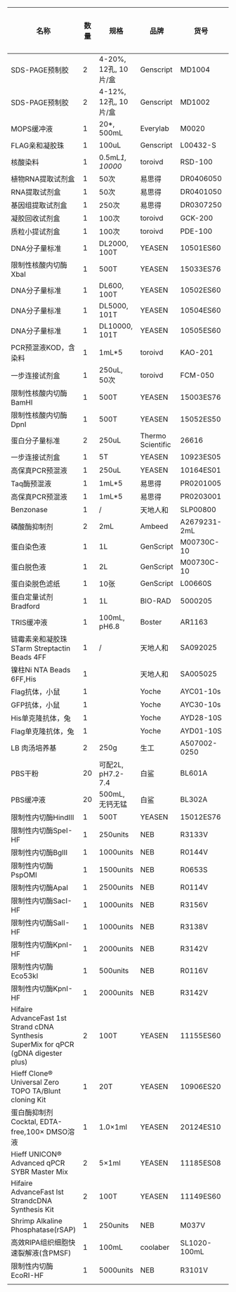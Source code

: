 | 名称                                                                                   | 数量  | 规格                | 品牌                | 货号           | 批次号          | 保存条件 | 登记日期     |
| ------------------------------------------------------------------------------------ | --- | ----------------- | ----------------- | ------------ | ------------ | ---- | -------- |
| SDS-PAGE预制胶                                                                          | 2   | 4-20%, 12孔, 10片/盒 | Genscript         | MD1004       | C33222501    | 4    |          |
| SDS-PAGE预制胶                                                                          | 2   | 4-12%, 12孔, 10片/盒 | Genscript         | MD1002       | C33122505    | 4    |          |
| MOPS缓冲液                                                                              | 1   | 20*, 500mL        | Everylab          | M0020        | 20250408     | 4    |          |
| FLAG亲和凝胶珠                                                                            | 1   | 100uL             | Genscript         | L00432-S     | 2503K043     | 4    |          |
| 核酸染料                                                                                 | 1   | 0.5mL*1, 10000*   | toroivd           | RSD-100      | 231108L02-01 | RT   |          |
| 植物RNA提取试剂盒                                                                           | 1   | 50次               | 易思得               | DR0406050    | /            | RT   |          |
| RNA提取试剂盒                                                                             | 1   | 50次               | 易思得               | DR0401050    | /            | RT   |          |
| 基因组提取试剂盒                                                                             | 1   | 250次              | 易思得               | DR0307250    | /            | RT   |          |
| 凝胶回收试剂盒                                                                              | 1   | 100次              | toroivd           | GCK-200      | C51232001    | RT   |          |
| 质粒小提试剂盒                                                                              | 1   | 100次              | toroivd           | PDE-100      | B020110      | RT   |          |
| DNA分子量标准                                                                             | 1   | DL2000, 100T      | YEASEN            | 10501ES60    | G1502780     | -20  |          |
| 限制性核酸内切酶XbaI                                                                         | 1   | 500T              | YEASEN            | 15033ES76    | F5514040     | -20  |          |
| DNA分子量标准                                                                             | 1   | DL600, 100T       | YEASEN            | 10502ES60    | G1503090     | -20  |          |
| DNA分子量标准                                                                             | 1   | DL5000, 101T      | YEASEN            | 10504ES60    | G2510560     | -20  |          |
| DNA分子量标准                                                                             | 1   | DL10000, 101T     | YEASEN            | 10505ES60    | G141311      | -20  |          |
| PCR预混液KOD，含染料                                                                        | 1   | 1mL*5             | toroivd           | KAO-201      | 430900       | -20  |          |
| 一步连接试剂盒                                                                              | 1   | 250uL, 50次        | toroivd           | FCM-050      | B23102010    | -20  |          |
| 限制性核酸内切酶BamHI                                                                        | 1   | 500T              | YEASEN            | 15003ES76    | F2419111     | -20  |          |
| 限制性核酸内切酶DpnI                                                                         | 1   | 500T              | YEASEN            | 15052ES50    | F2513130     | -20  |          |
| 蛋白分子量标准                                                                              | 2   | 250uL             | Thermo Scientific | 26616        | 2969018      | -20  |          |
| 一步连接试剂盒                                                                              | 1   | 5T                | YEASEN            | 10923ES05    | H3519010     | -20  |          |
| 高保真PCR预混液                                                                            | 1   | 250uL             | YEASEN            | 10164ES01    | H0430151     | -20  |          |
| Taq酶预混液                                                                              | 1   | 1mL*5             | 易思得               | PR0201005    | 20250119     | -20  |          |
| 高保真PCR预混液                                                                            | 1   | 1mL*5             | 易思得               | PR0203001    | /            | -20  |          |
| Benzonase                                                                            | 1   | /                 | 天地人和              | SLP00800     | E25041503    | -20  |          |
| 磷酸酶抑制剂                                                                               | 2   | 2mL               | Ambeed            | A2679231-2mL | A2679231-QH3 | -20  |          |
| 蛋白染色液                                                                                | 1   | 1L                | GenScript         | M00730C-10   |              | RT   |          |
| 蛋白脱色液                                                                                | 1   | 2L                | GenScript         | M00730C-10   |              | RT   |          |
| 蛋白染脱色滤纸                                                                              | 1   | 10张               | GenScript         | L00660S      |              | RT   |          |
| 蛋白定量试剂Bradford                                                                       | 1   | 1L                | BIO-RAD           | 5000205      | 64652597     | 4    |          |
| TRIS缓冲液                                                                              | 1   | 100mL, pH6.8      | Boster            | AR1163       |              | RT   |          |
| 链霉素亲和凝胶珠STarm Streptactin Beads 4FF                                                  | 1   | /                 | 天地人和              | SA092025     |              | 4    |          |
| 镍柱Ni NTA Beads 6FF,His                                                               | 1   |                   | 天地人和              | SA005025     |              | 4    |          |
| Flag抗体，小鼠                                                                            | 1   |                   | Yoche             | AYC01-10s    |              | -20  |          |
| GFP抗体，小鼠                                                                             | 1   |                   | Yoche             | AYC30-10s    |              | -20  |          |
| His单克隆抗体，兔                                                                           | 1   |                   | Yoche             | AYD28-10S    |              | -20  |          |
| Flag单克隆抗体，兔                                                                          | 1   |                   | Yoche             | AYD01-10S    |              | -20  |          |
| LB 肉汤培养基                                                                             | 2   | 250g              | 生工                | A507002-0250 |              | RT   |          |
| PBS干粉                                                                                | 20  | 可配2L, pH7.2-7.4   | 白鲨                | BL601A       | 26824437V    | RT   |          |
| PBS缓冲液                                                                               | 20  | 500mL, 无钙无锰       | 白鲨                | BL302A       | 06925968AG   | RT   |          |
| 限制性内切酶HindIII                                                                        | 1   | 500T              | YEASEN            | 15012ES76    | F7408120     | -20  |          |
| 限制性内切酶SpeI-HF                                                                        | 1   | 250units          | NEB               | R3133V       | 10250222     | -20  |          |
| 限制性内切酶BglII                                                                          | 1   | 1000units         | NEB               | R0144V       | 10247511     | -20  |          |
| 限制性内切酶PspOMI                                                                         | 1   | 1500units         | NEB               | R0653S       | 10261358     | -20  |          |
| 限制性内切酶ApaI                                                                           | 1   | 2500units         | NEB               | R0114V       | 10253156     | -20  |          |
| 限制性内切酶SacI-HF                                                                        | 1   | 1000units         | NEB               | R3156V       | 10263808     | -20  |          |
| 限制性内切酶SalI-HF                                                                        | 1   | 1000units         | NEB               | R3138V       | 10265442     | -20  |          |
| 限制性内切酶KpnI-HF                                                                        | 1   | 2000units         | NEB               | R3142V       | 10265443     | -20  |          |
| 限制性内切酶Eco53kl                                                                        | 1   | 500units          | NEB               | R0116V       | 10275143     | -20  | 20250716 |
| 限制性内切酶KpnI-HF                                                                        | 1   | 2000units         | NEB               | R3142V       | 10265443     | -20  | 20250716 |
| Hifaire AdvanceFast 1st Strand cDNA Synthesis SuperMix for qPCR (gDNA digester plus) | 2   | 100T              | YEASEN            | 11155ES60    | H5505300     | -20  | 20250722 |
| Hieff Clone® Universal Zero TOPO TA/Blunt cloning Kit                                | 1   | 20T               | YEASEN            | 10906ES20    | H6518260     | -20  | 20250722 |
| 蛋白酶抑制剂Cocktal, EDTA-free,100× DMSO溶液                                                 | 1   | 1.0×1ml           | YEASEN            | 20124ES10    | I5528070     | -20  | 20250722 |
| Hieff UNICON® Advanced qPCR SYBR Master Mix                                          | 2   | 5×1ml             | YEASEN            | 11185ES08    | H6501260     | -20  | 20250722 |
| Hifaire AdvanceFast lst StrandcDNA Synthesis Kit                                     | 2   | 100T              | YEASEN            | 11149ES60    | H6504270     | -20  | 20250722 |
| Shrimp Alkaline Phosphatase(rSAP)                                                    | 1   | 250units          | NEB               | M037V        | 10279503     | -20  | 20250726 |
| 高效RIPA组织细胞快速裂解液(含PMSF)                                                               | 1   | 100mL             | coolaber          | SL1020-100mL | SL351112100  | -20  | 20250729 |
| 限制性内切酶EcoRI-HF                                                                       | 1   | 5000units         | NEB               | R3101V       |              | -20  | 20250920 |
|                                                                                      |     |                   |                   |              |              |      |          |

